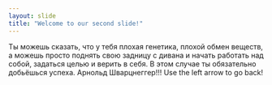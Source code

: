 ```yaml
---
layout: slide
title: "Welcome to our second slide!"
---
```

Ты можешь сказать, что у тебя плохая генетика, плохой обмен веществ, а можешь просто поднять свою задницу с дивана и начать работать над собой, задаться целью и верить в себя. В этом случае ты обязательно добьёшься успеха. Арнольд Шварцнеггер!!!
Use the left arrow to go back!
